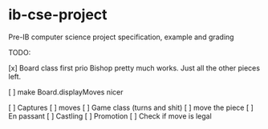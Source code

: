# ib-cse-project
Pre-IB computer science project specification, example and grading

TODO:

[x] Board class first prio
Bishop pretty much works. Just all the other pieces left.

[ ] make Board.displayMoves nicer

[ ] Captures
[ ] moves
[ ] Game class (turns and shit)
[ ] move the piece
[ ] En passant
[ ] Castling
[ ] Promotion
[ ] Check if move is legal
